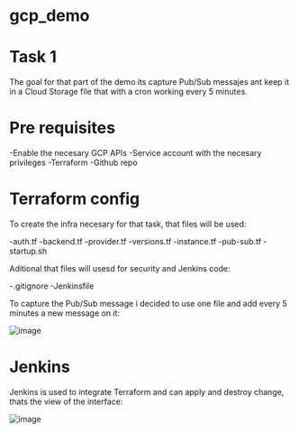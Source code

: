 # gcp_demo
# Task 1

The goal for that part of the demo its capture Pub/Sub messajes ant keep it in a Cloud Storage file that with a cron working every 5 minutes.

# Pre requisites

-Enable the necesary GCP APIs
-Service account with the necesary privileges
-Terraform
-Github repo

# Terraform config

To create the infra necesary for that task, that files will be used:

-auth.tf
-backend.tf
-provider.tf
-versions.tf
-instance.tf
-pub-sub.tf
-startup.sh

Aditional that files will usesd for security and Jenkins code:

-.gitignore
-Jenkinsfile

To capture the Pub/Sub message i decided to use one file and add every 5 minutes a new message on it:

![image](https://user-images.githubusercontent.com/95724419/148980506-153ad5b8-eff2-4200-9b9a-febfce957fdc.png)

# Jenkins

Jenkins is used to integrate Terraform and can apply and destroy change, thats the view of the interface:

![image](https://user-images.githubusercontent.com/95724419/148981742-0d914f64-e732-40df-bfda-3d9e8ebe4177.png)
